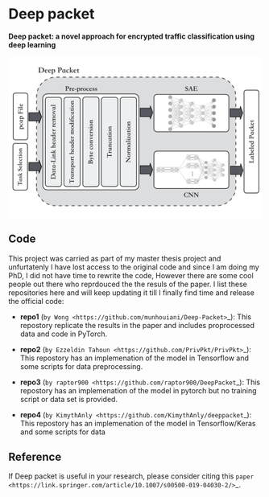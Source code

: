 Deep packet
==========
**Deep packet: a novel approach for encrypted traffic classification using deep learning**



<img align="center" src="./sketch/deep-packet-final.png?raw=true">

Code
------
This project was carried as part of my master thesis project and unfurtatenly I have lost access to the original code and since
I am doing my PhD, I did not have time to rewrite the code, However there are some cool people out there who reprdouced  the the resuls of the paper. 
I list these repositories here and will keep updating it till I finally find time and release the official code:


 - **repo1** (`by Wong <https://github.com/munhouiani/Deep-Packet>`_): This repostory replicate the results in the paper and includes proprocessed data and code in PyTorch.
 - **repo2** (`by Ezzeldin Tahoun <https://github.com/PrivPkt/PrivPkt>`_): This repostory has an implemenation of the model in Tensorflow and some scripts for data preprocessing.

 - **repo3** (`by raptor900 <https://github.com/raptor900/DeepPacket`_): This repostory has an implemenation of the model in pytorch but no training script or data set is provided.

 - **repo4** (`by KimythAnly <https://github.com/KimythAnly/deeppacket`_): This repostory has an implemenation of the model in Tensorflow/Keras and some scripts for data 

Reference
-------------------------------
If Deep packet is useful in your research, please consider citing this `paper <https://link.springer.com/article/10.1007/s00500-019-04030-2/>`_.
